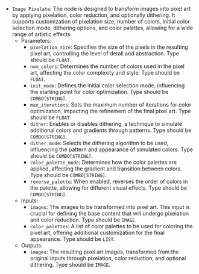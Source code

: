 - `Image Pixelate`: The node is designed to transform images into pixel art by applying pixelation, color reduction, and optionally dithering. It supports customization of pixelation size, number of colors, initial color selection mode, dithering options, and color palettes, allowing for a wide range of artistic effects.
    - Parameters:
        - `pixelation_size`: Specifies the size of the pixels in the resulting pixel art, controlling the level of detail and abstraction. Type should be `FLOAT`.
        - `num_colors`: Determines the number of colors used in the pixel art, affecting the color complexity and style. Type should be `FLOAT`.
        - `init_mode`: Defines the initial color selection mode, influencing the starting point for color optimization. Type should be `COMBO[STRING]`.
        - `max_iterations`: Sets the maximum number of iterations for color optimization, impacting the refinement of the final pixel art. Type should be `FLOAT`.
        - `dither`: Enables or disables dithering, a technique to simulate additional colors and gradients through patterns. Type should be `COMBO[STRING]`.
        - `dither_mode`: Selects the dithering algorithm to be used, influencing the pattern and appearance of simulated colors. Type should be `COMBO[STRING]`.
        - `color_palette_mode`: Determines how the color palettes are applied, affecting the gradient and transition between colors. Type should be `COMBO[STRING]`.
        - `reverse_palette`: When enabled, reverses the order of colors in the palette, allowing for different visual effects. Type should be `COMBO[STRING]`.
    - Inputs:
        - `images`: The images to be transformed into pixel art. This input is crucial for defining the base content that will undergo pixelation and color reduction. Type should be `IMAGE`.
        - `color_palettes`: A list of color palettes to be used for coloring the pixel art, offering additional customization for the final appearance. Type should be `LIST`.
    - Outputs:
        - `images`: The resulting pixel art images, transformed from the original inputs through pixelation, color reduction, and optional dithering. Type should be `IMAGE`.
